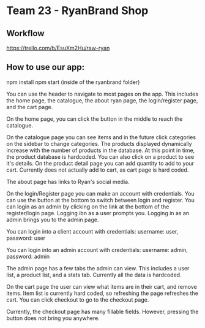# Team 23 - RyanBrand Shop

## Workflow
https://trello.com/b/EsuXm2Hu/raw-ryan

## How to use our app:
npm install
npm start
(inside of the ryanbrand folder)

You can use the header to navigate to most pages on the app. This includes the home page, the catalogue, the about ryan page, the login/register page, and the cart page.

On the home page, you can click the button in the middle to reach the catalogue.

On the catalogue page you can see items and in the future click categories on the sidebar to change categories. The products displayed dynamically increase with the number of products in the database. At this point in time, the product database is hardcoded. You can also click on a product to see it's details. On the product detail page you can add quantity to add to your cart. Currently does not actually add to cart, as cart page is hard coded.

The about page has links to Ryan's social media.

On the login/Register page you can make an account with credentials. You can use the button at the bottom to switch between login and register. You can login as an admin by clicking on the link at the bottom of the register/login page. Logging ibn as a user prompts you. Logging in as an admin brings you to the admin page.

You can login into a client account with credentials: username: user, password: user

You can login into an admin account with credentials: username: admin, password: admin

The admin page has a few tabs the admin can view. This includes a user list, a product list, and a stats tab. Currently all the data is hardcoded.

On the cart page the user can view what items are in their cart, and remove items. Item list is currently hard coded, so refreshing the page refreshes the cart. You can click checkout to go to the checkout page.

Currently, the checkout page has many fillable fields. However, pressing the button does not bring you anywhere.
